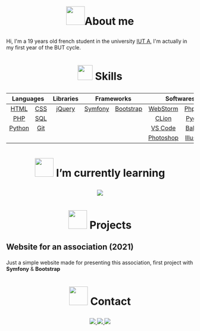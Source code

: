 # <p align="center"><img src="https://cdn-icons-png.flaticon.com/512/391/391181.png" width="50"/><span>About me</span></p>

Hi, I'm a 19 years old french student in the university <a href="https://www.iut-a.univ-lille.fr">IUT A</a>, I'm
actually in my first year of the BUT cycle.

# <p align="center"><img src="https://cdn-icons-png.flaticon.com/512/3247/3247987.png" width="40"/><span> Skills</span></p>

<table align="center">
    <thead>
      <tr>
          <th colspan="2">Languages</th>
          <th colspan="2">Libraries</th>
          <th colspan="2">Frameworks</th>
          <th colspan="2">Softwares</th>
      </tr>
    </thead>
    <tbody>
    <tr>
        <td align="center"><a href="https://developer.mozilla.org/fr/docs/Web/HTML">HTML</a></td>
        <td align="center"><a href="https://developer.mozilla.org/fr/docs/Web/CSS">CSS</a></td>
        <td align="center" colspan="2"><a href="https://api.jquery.com">jQuery</a></td>
        <td align="center"><a href="https://symfony.com">Symfony</a></td>
        <td align="center"><a href="https://getbootstrap.com">Bootstrap</a></td>
        <td align="center"><a href="https://www.jetbrains.com/fr-fr/webstorm/">WebStorm</a></td>
        <td align="center"><a href="https://www.jetbrains.com/fr-fr/phpstorm/">PhpStorm</a></td>
    </tr>
    <tr>
        <td align="center"><a href="https://www.php.net">PHP</a></td>
        <td align="center"><a href="https://www.python.org">SQL</a></td>
        <td align="center" colspan="2"></td>
        <td align="center" colspan="2"></td>
        <td align="center"><a href="https://www.jetbrains.com/fr-fr/clion/">CLion</a></td>
        <td align="center"><a href="https://www.jetbrains.com/fr-fr/pycharm/">Pycharm</a></td>
    </tr>
    <tr>
        <td align="center"><a href="https://www.python.org">Python</a></td>
        <td align="center"><a href="https://git-scm.com">Git</a></td>
        <td align="center" colspan="2"></td>
        <td align="center" colspan="2"></td>
        <td align="center"><a href="https://code.visualstudio.com">VS Code</a></td>
        <td align="center"><a href="https://balsamiq.com">Balsamiq</a></td>
    </tr>
    <tr>
        <td align="center" colspan="2"></td>
        <td align="center" colspan="2"></td>
        <td align="center" colspan="2"></td>
        <td align="center"><a href="https://www.adobe.com/products/photoshop.html">Photoshop</a></td>
        <td align="center"><a href="https://www.adobe.com/products/illustrator.html">Illustrator</a></td>
    </tr>
    </tbody>

</table>

# <p align="center"><img src="https://cdn-icons-png.flaticon.com/512/3039/3039638.png" width="50"/><span> I’m currently learning</span></p>

<p align="center">
  <img src="https://img.shields.io/badge/c%2B%2B-%23ED8B00.svg?style=for-the-badge&logo=c%2B%2B&logoColor=white&color=blue" />
</p>

# <p align="center"><img src="https://cdn-icons-png.flaticon.com/512/1087/1087815.png" width="50"/><span> Projects</span></p>

## <p>Website for an association **(2021)**</p>

<p>Just a simple website made for presenting this association, first project with <b>Symfony</b> & <b>Bootstrap</b></p>

# <p align="center"><img src="https://cdn-icons-png.flaticon.com/512/4132/4132671.png" width="50"/><span> Contact</span></p>

<p align="center">
  <a href="https://www.linkedin.com/in/quentin-barlet/">
    <img src="https://img.shields.io/badge/-LINKEDIN-0077B5?style=for-the-badge&logo=linkedin&logoColor=white" />
  </a>
  <a href="mailto:ectaclick@gmail.com">
    <img src="https://img.shields.io/badge/-GMAIL-D14836?style=for-the-badge&logo=gmail&logoColor=white" />
  </a>
  <a href="mailto:ectaclick@gmail.com">
    <img src="https://badgen.net/badge/Discord/Ectaclick%23%31192/blue?icon=discord"/>
  </a>
</p>

<!--
**Ectaclick/Ectaclick** is a ✨ _special_ ✨ repository because its `README.md` (this file) appears on your GitHub profile.

Here are some ideas to get you started:

- 🔭 I’m currently working on ...
- 🌱 I’m currently learning ...
- 👯 I’m looking to collaborate on ...
- 🤔 I’m looking for help with ...
- 💬 Ask me about ...
- 📫 How to reach me: ...
- 😄 Pronouns: ...
- ⚡ Fun fact: ...
-->
